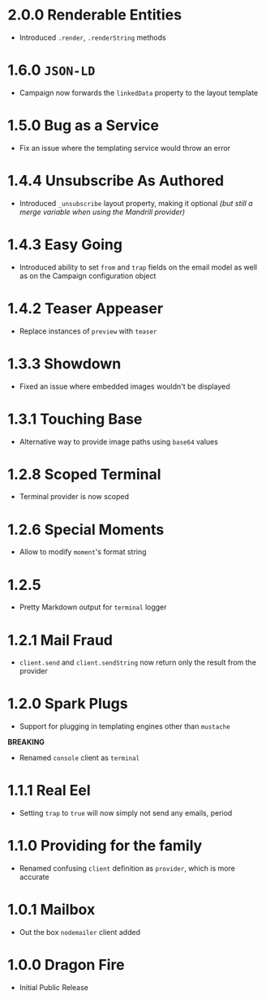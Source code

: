 # 2.0.0 Renderable Entities

- Introduced `.render`, `.renderString` methods

# 1.6.0 `JSON-LD`

- Campaign now forwards the `linkedData` property to the layout template

# 1.5.0 Bug as a Service

- Fix an issue where the templating service would throw an error

# 1.4.4 Unsubscribe As Authored

- Introduced `_unsubscribe` layout property, making it optional _(but still a merge variable when using the Mandrill provider)_

# 1.4.3 Easy Going

- Introduced ability to set `from` and `trap` fields on the email model as well as on the Campaign configuration object

# 1.4.2 Teaser Appeaser

- Replace instances of `preview` with `teaser`

# 1.3.3 Showdown

- Fixed an issue where embedded images wouldn't be displayed

# 1.3.1 Touching Base

- Alternative way to provide image paths using `base64` values

# 1.2.8 Scoped Terminal

- Terminal provider is now scoped

# 1.2.6 Special Moments

- Allow to modify `moment`'s format string

# 1.2.5

- Pretty Markdown output for `terminal` logger

# 1.2.1 Mail Fraud

- `client.send` and `client.sendString` now return only the result from the provider

# 1.2.0 Spark Plugs

- Support for plugging in templating engines other than `mustache`

**BREAKING**

- Renamed `console` client as `terminal`

# 1.1.1 Real Eel

- Setting `trap` to `true` will now simply not send any emails, period

# 1.1.0 Providing for the family

- Renamed confusing `client` definition as `provider`, which is more accurate

# 1.0.1 Mailbox

- Out the box `nodemailer` client added

# 1.0.0 Dragon Fire

- Initial Public Release

